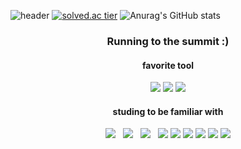 ![header](https://capsule-render.vercel.app/api?type=soft&color=gradient&height=160&section=header&text=Kim%20Yuhyun&fontSize=90&animation=fadeIn)
[![solved.ac tier](http://mazassumnida.wtf/api/v2/generate_badge?boj=sustkadl)](https://solved.ac/sustkadl)
![Anurag's GitHub stats](https://github-readme-stats.vercel.app/api?username=Idontknowrithm&&show_icons=true&theme=cobalt)
<h3 align="center">Running to the summit :)</h3>
<h4 align="center">favorite tool</h2>
<p align="center">
  <img src="https://img.shields.io/badge/VScode-007ACC?style=flat-square&logo=visualstudiocode&logoColor=white"/></a>
  <img src="https://img.shields.io/badge/Git-F05032?style=flat-square&logo=Git&logoColor=white"/></a>
  <img src="https://img.shields.io/badge/Github-181717?style=flat-square&logo=GitHub&logoColor=white"/></a>
</p>
<h4 align="center">studing to be familiar with</h2>
<p align="center">
  <img src="https://img.shields.io/badge/HTML5-E34F26?style=flat-square&logo=HTML5&logoColor=white"/></a> &nbsp
  <img src="https://img.shields.io/badge/CSS3-1572B6?style=flat-square&logo=CSS3&logoColor=white"/></a>  &nbsp
  <img src="https://img.shields.io/badge/C++-00599C?style=flat-square&logo=c%2B%2B&logoColor=white"/></a> &nbsp
  <img src="https://img.shields.io/badge/Python-3776AB?style=flat-square&logo=python&logoColor=white"/></a>
  <img src="https://img.shields.io/badge/Django-092E20?style=flat-square&logo=Django&logoColor=white"/></a>
  <img src="https://img.shields.io/badge/Scikitlearn-F7931E?style=flat-square&logo=scikit-learn&logoColor=white"/></a>
  <img src="https://img.shields.io/badge/Tensorflow-FF6F00?style=flat-square&logo=TensorFlow&logoColor=white"/></a>
  <img src="https://img.shields.io/badge/Docker-2496ED?style=flat-square&logo=Docker&logoColor=white"/></a>
  <img src="https://img.shields.io/badge/Kubernetes-326CE5?style=flat-square&logo=Kubernetes&logoColor=white"/></a>
</p>
